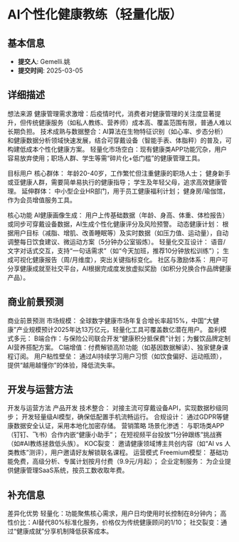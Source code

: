 # AI个性化健康教练（轻量化版）

## 基本信息
- **提交人**: Gemelli.姚
- **提交时间**: 2025-03-05

## 详细描述
想法来源
健康管理需求激增：后疫情时代，消费者对健康管理的关注度显著提升，但传统健康服务（如私人教练、营养师）成本高、覆盖范围有限，普通人难以长期负担。
技术成熟与数据整合：AI算法在生物特征识别（如心率、步态分析）和健康数据分析领域快速发展，结合可穿戴设备（智能手表、体脂秤）的普及，可构建低成本个性化健康方案。
轻量化市场空白：现有健康类APP功能冗杂，用户容易放弃使用；职场人群、学生等需“碎片化+低门槛”的健康管理工具。

目标用户
核心群体：
年龄20-40岁，工作繁忙但注重健康的职场人士；
健身新手或亚健康人群，需要简单易执行的健康指导；
学生及年轻父母，追求高效健康管理。
延伸群体：
中小型企业HR部门，用于员工健康福利计划；
健身房/瑜伽馆，作为会员增值服务工具。

核心功能
AI健康画像生成：
用户上传基础数据（年龄、身高、体重、体检报告）或同步可穿戴设备数据，AI生成个性化健康评分及风险预警。
动态健康计划：
根据用户目标（减脂、增肌、改善睡眠等）及实时数据（如压力值、运动量），自动调整每日饮食建议、微运动方案（5分钟办公室锻炼）。
轻量化交互设计：
语音/文字对话式交互，支持“一句话需求”（如“今天加班，推荐10分钟放松训练”）；
生成可视化健康报告（周/月维度），突出关键指标变化。
社区与激励体系：
用户可分享健康成就至社交平台，AI根据完成度发放虚拟奖励（如积分兑换合作品牌健康产品）。

## 商业前景预测
商业前景预测
市场规模：
全球数字健康市场年复合增长率超15%，中国“大健康”产业规模预计2025年达13万亿元，轻量化工具可覆盖数亿潜在用户。
盈利模式多元：
B端合作：与保险公司联合开发“健康积分抵保费”计划；为餐饮品牌定制AI营养搭配方案。
C端增值：付费解锁高阶功能（如基因数据解读）、独家健身课程订阅。
用户粘性壁垒：
通过AI持续学习用户习惯（如饮食偏好、运动瓶颈），提供“越用越懂你”的体验，降低流失率。

## 开发与运营方法
开发与运营方法
产品开发
技术整合：
对接主流可穿戴设备API，实现数据秒级同步；
开发轻量级AI模型，确保低配置手机流畅运行。
合规设计：
通过GDPR等健康数据安全认证，采用本地化加密存储。
营销策略
场景化渗透：
与职场类APP（钉钉、飞书）合作内嵌“健康小助手”；
在短视频平台投放“1分钟跟练”挑战赛（如#AI教练拯救低头族）。
KOC裂变：
邀请健康领域博主共创内容（如“AI vs 人类教练”测评），用户邀请好友解锁联名课程。
运营模式
Freemium模型：
基础功能免费，高级分析、专属计划按月付费（9.9元/月起）；
企业定制服务：
为企业提供健康管理SaaS系统，按员工数收取年费。

## 补充信息
差异化优势
轻量化：功能聚焦核心需求，用户日均使用时长控制在8分钟内；
高性价比：AI替代80%标准化服务，价格仅为传统健康顾问的1/10；
社交裂变：通过“健康成就”分享机制降低获客成本。
